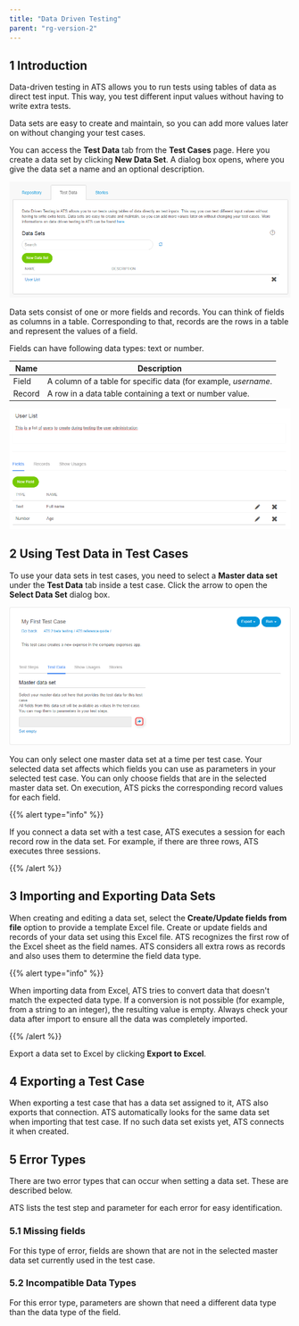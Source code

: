 ```yaml
---
title: "Data Driven Testing"
parent: "rg-version-2"
---
```


## 1 Introduction

Data-driven testing in ATS allows you to run tests using tables of data as direct test input. This way, you test different input values without having to write extra tests.

Data sets are easy to create and maintain, so you can add more values later on without changing your test cases.

You can access the **Test Data** tab from the **Test Cases** page. Here you create a data set by clicking **New Data Set**. A dialog box opens, where you give the data set a name and an optional description.

![](attachments/test/test-data-tab.png)

Data sets consist of one or more fields and records. You can think of fields as columns in a table. Corresponding to that, records are the rows in a table and represent the values of a field.

Fields can have following data types: text or number.

| Name   | Description                              |
| ------ | ---------------------------------------- |
| Field  | A column of a table for specific data (for example, *username*. |
| Record | A row in a data table containing a text or number value. |

![](attachments/test/test-data.png)

## 2 Using Test Data in Test Cases

To use your data sets in test cases, you need to select a **Master data set** under the **Test Data** tab inside a test case. Click the arrow to open the **Select Data Set** dialog box.

![](attachments/test/master-data-set.png)

You can only select one master data set at a time per test case. Your selected data set affects which fields you can use as parameters in your selected test case. You can only choose fields that are in the selected master data set. On execution, ATS picks the corresponding record values for each field.

{{% alert type="info" %}}

If you connect a data set with a test case, ATS executes a session for each record row in the data set. For example, if there are three rows, ATS executes three sessions.

{{% /alert %}}

## 3 Importing and Exporting Data Sets

When creating and editing a data set, select the **Create/Update fields from file** option to provide a template Excel file. Create or update fields and records of your data set using this Excel file. ATS recognizes the first row of the Excel sheet as the field names. ATS considers all extra rows as records and also uses them to determine the field data type.

{{% alert type="info" %}}

When importing data from Excel, ATS tries to convert data that doesn't match the expected data type. If a conversion is not possible (for example, from a string to an integer), the resulting value is empty. Always check your data after import to ensure all the data was completely imported.

{{% /alert %}}

Export a data set to Excel by clicking **Export to Excel**.

## 4 Exporting a Test Case

When exporting a test case that has a data set assigned to it, ATS also exports that connection. ATS automatically looks for the same data set when importing that test case. If no such data set exists yet, ATS connects it when created.

## 5 Error Types

There are two error types that can occur when setting a data set. These are described below.

ATS lists the test step and parameter for each error for easy identification.

### 5.1 Missing fields

For this type of error, fields are shown that are not in the selected master data set currently used in the test case.

### 5.2 Incompatible Data Types

For this error type, parameters are shown that need a different data type than the data type of the field.



